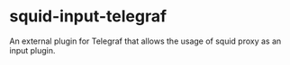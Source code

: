 # squid-input-telegraf
An external plugin for Telegraf that allows the usage of squid proxy as an input plugin. 
